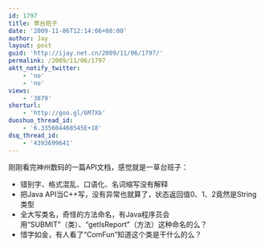 ```yaml
---
id: 1797
title: 草台班子
date: '2009-11-06T12:14:06+08:00'
author: Jay
layout: post
guid: 'http://ijay.net.cn/2009/11/06/1797/'
permalink: /2009/11/06/1797
aktt_notify_twitter:
    - 'no'
    - 'no'
views:
    - '3879'
shorturl:
    - 'http://goo.gl/6M7Xb'
duoshuo_thread_id:
    - '6.335604468545E+18'
dsq_thread_id:
    - '4393699641'
---
```


刚刚看完神州数码的一篇API文档，感觉就是一草台班子：
<ul>
	<li>错别字、格式混乱、口语化、名词缩写没有解释</li>
	<li>把Java API当C++写，没有异常也就算了，状态返回值0、1、2竟然是String类型</li>
	<li>全大写类名，奇怪的方法命名，有Java程序员会用“SUBMIT”（类）、“getIsReport”（方法）这种命名的么？</li>
	<li>惜字如金，有人看了“ComFun”知道这个类是干什么的么？</li>
</ul>